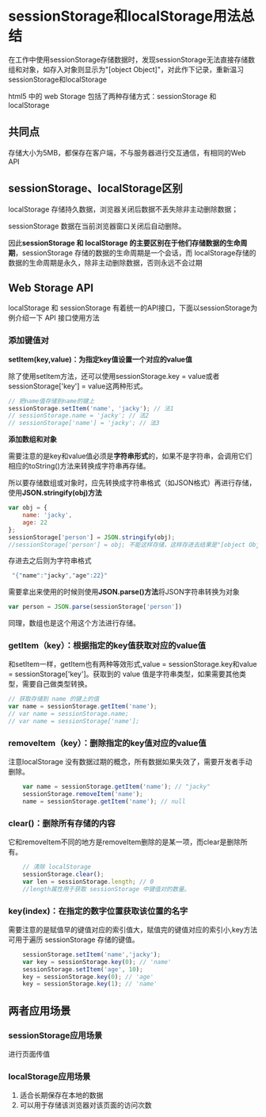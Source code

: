 # sessionStorage和localStorage用法总结

在工作中使用sessionStorage存储数据时，发现sessionStorage无法直接存储数组和对象，如存入对象则显示为"[object Object]"，对此作下记录，重新温习sessionStorage和localStorage

html5 中的 web Storage 包括了两种存储方式：sessionStorage 和 localStorage

## 共同点

存储大小为5MB，都保存在客户端，不与服务器进行交互通信，有相同的Web API

## sessionStorage、localStorage区别

localStorage 存储持久数据，浏览器关闭后数据不丢失除非主动删除数据；

sessionStorage 数据在当前浏览器窗口关闭后自动删除。

因此**sessionStorage 和 localStorage 的主要区别在于他们存储数据的生命周期**，sessionStorage 存储的数据的生命周期是一个会话，而 localStorage存储的数据的生命周期是永久，除非主动删除数据，否则永远不会过期

## Web Storage API

localStorage 和 sessionStorage 有着统一的API接口，下面以sessionStorage为例介绍一下 API 接口使用方法

### 添加键值对
**setItem(key,value)：为指定key值设置一个对应的value值**

除了使用setItem方法，还可以使用sessionStorage.key = value或者sessionStorage['key'] = value这两种形式。

```javascript
// 把name值存储到name的键上
sessionStorage.setItem('name', 'jacky'); // 法1 
// sessionStorage.name = 'jacky'; // 法2 
// sessionStorage['name'] = 'jacky'; // 法3 
```
**添加数组和对象**

需要注意的是key和value值必须是**字符串形式**的，如果不是字符串，会调用它们相应的toString()方法来转换成字符串再存储。

所以要存储数组或对象时，应先转换成字符串格式（如JSON格式）再进行存储，使用**JSON.stringify(obj)方法**

```javascript
var obj = {
    name: 'jacky', 
    age: 22
};
sessionStorage['person'] = JSON.stringify(obj);
//sessionStorage['person'] = obj; 不能这样存储，这样存进去结果是"[object Object]"
```

存进去之后则为字符串格式
```javascript
 "{"name":"jacky","age":22}"
```

需要拿出来使用的时候则使用**JSON.parse()方法**将JSON字符串转换为对象
```javascript
var person = JSON.parse(sessionStorage['person'])
```
同理，数组也是这个用这个方法进行存储。

### getItem（key）：根据指定的key值获取对应的value值

和setItem一样，getItem也有两种等效形式,value = sessionStorage.key和value = sessionStorage['key']。获取到的 value 值是字符串类型，如果需要其他类型，需要自己做类型转换。
```javascript
// 获取存储到 name 的键上的值
var name = sessionStorage.getItem('name');
// var name = sessionStorage.name;
// var name = sessionStorage['name'];
```    

### removeItem（key）：删除指定的key值对应的value值
注意localStorage 没有数据过期的概念，所有数据如果失效了，需要开发者手动删除。
```javascript
    var name = sessionStorage.getItem('name'); // "jacky"
    sessionStorage.removeItem('name');
    name = sessionStorage.getItem('name'); // null
```

### clear()：删除所有存储的内容
它和removeItem不同的地方是removeItem删除的是某一项，而clear是删除所有。
```javascript
    // 清除 localStorage
    sessionStorage.clear();
    var len = sessionStorage.length; // 0
    //length属性用于获取 sessionStorage 中键值对的数量。
```

### key(index)：在指定的数字位置获取该位置的名字
需要注意的是赋值早的键值对应的索引值大，赋值完的键值对应的索引小,key方法可用于遍历 sessionStorage 存储的键值。
```javascript
    sessionStorage.setItem('name','jacky');
    var key = sessionStorage.key(0); // 'name'
    sessionStorage.setItem('age', 10);
    key = sessionStorage.key(0); // 'age'
    key = sessionStorage.key(1); // 'name'
```

## 两者应用场景
### sessionStorage应用场景
进行页面传值

### localStorage应用场景
1. 适合长期保存在本地的数据
2. 可以用于存储该浏览器对该页面的访问次数